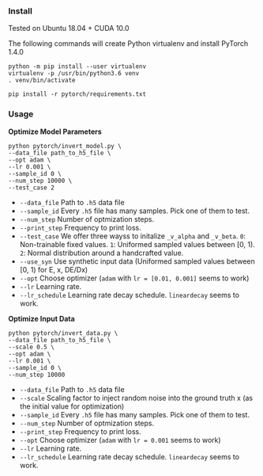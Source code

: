 ### Install

Tested on Ubuntu 18.04 + CUDA 10.0


The following commands will create Python virtualenv and install PyTorch 1.4.0 
```
python -m pip install --user virtualenv
virtualenv -p /usr/bin/python3.6 venv
. venv/bin/activate

pip install -r pytorch/requirements.txt
```


### Usage


__Optimize Model Parameters__

```
python pytorch/invert_model.py \
--data_file path_to_h5_file \
--opt adam \
--lr 0.001 \
--sample_id 0 \
--num_step 10000 \
--test_case 2
```

  - `--data_file` Path to `.h5` data file
  - `--sample_id` Every `.h5` file has many samples. Pick one of them to test.
  - `--num_step` Number of optmization steps.
  - `--print_step` Frequency to print loss.
  - `--test_case` We offer three wayss to initalize `_v_alpha` and `_v_beta`. `0`: Non-trainable fixed values. `1`: Uniformed sampled values between [0, 1). `2`: Normal distribution around a handcrafted value.
  - `--use_syn` Use synthetic input data (Uniformed sampled values between [0, 1) for E, x, DE/Dx)
  - `--opt` Choose optimizer (`adam` with `lr = [0.01, 0.001]` seems to work)
  - `--lr` Learning rate.
  - `--lr_schedule` Learning rate decay schedule. `lineardecay` seems to work.



__Optimize Input Data__

```
python pytorch/invert_data.py \
--data_file path_to_h5_file \
--scale 0.5 \
--opt adam \
--lr 0.001 \
--sample_id 0 \
--num_step 10000
```

- `--data_file` Path to `.h5` data file
- `--scale` Scaling factor to inject random noise into the ground truth x (as the initial value for optimization)
- `--sample_id` Every `.h5` file has many samples. Pick one of them to test.
- `--num_step` Number of optmization steps.
- `--print_step` Frequency to print loss.
- `--opt` Choose optimizer (`adam` with `lr = 0.001` seems to work)
- `--lr` Learning rate.
- `--lr_schedule` Learning rate decay schedule. `lineardecay` seems to work.
